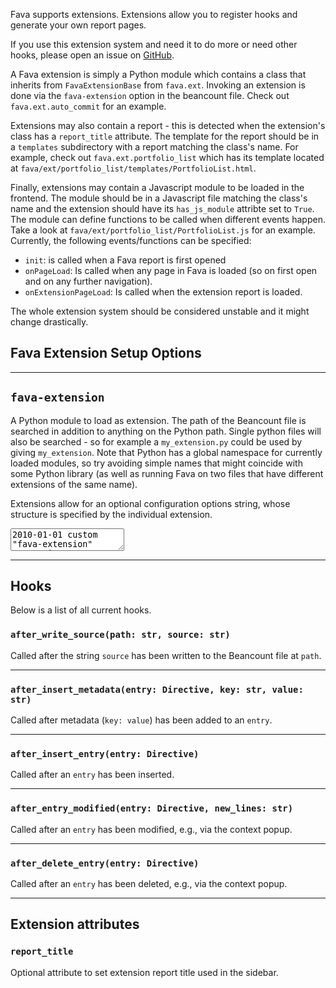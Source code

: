Fava supports extensions. Extensions allow you to register hooks and generate
your own report pages.

If you use this extension system and need it to do more or need other hooks,
please open an issue on [GitHub](https://github.com/beancount/fava/issues).

A Fava extension is simply a Python module which contains a class that inherits
from `FavaExtensionBase` from `fava.ext`. Invoking an extension is done via the
`fava-extension` option in the beancount file. Check out `fava.ext.auto_commit`
for an example.

Extensions may also contain a report - this is detected when the extension's
class has a `report_title` attribute. The template for the report should be in a
`templates` subdirectory with a report matching the class's name. For example,
check out `fava.ext.portfolio_list` which has its template located at
`fava/ext/portfolio_list/templates/PortfolioList.html`.

Finally, extensions may contain a Javascript module to be loaded in the
frontend. The module should be in a Javascript file matching the class's name
and the extension should have its `has_js_module` attribte set to `True`. The
module can define functions to be called when different events happen. Take a
look at `fava/ext/portfolio_list/PortfolioList.js` for an example. Currently,
the following events/functions can be specified:

-   `init`: is called when a Fava report is first opened
-   `onPageLoad`: Is called when any page in Fava is loaded (so on first open
    and on any further navigation).
-   `onExtensionPageLoad`: Is called when the extension report is loaded.

The whole extension system should be considered unstable and it might change
drastically.

## Fava Extension Setup Options

---

## `fava-extension`

A Python module to load as extension. The path of the Beancount file is searched
in addition to anything on the Python path. Single python files will also be
searched - so for example a `my_extension.py` could be used by giving
`my_extension`. Note that Python has a global namespace for currently loaded
modules, so try avoiding simple names that might coincide with some Python
library (as well as running Fava on two files that have different extensions of
the same name).

Extensions allow for an optional configuration options string, whose structure
is specified by the individual extension.

<pre><textarea is="beancount-textarea">
2010-01-01 custom "fava-extension" "extension-name"
2010-01-01 custom "fava-extension" "extension-with-options" "{'option': 'config_value'}"</textarea></pre>

---

## Hooks

Below is a list of all current hooks.

### `after_write_source(path: str, source: str)`

Called after the string `source` has been written to the Beancount file at
`path`.

---

### `after_insert_metadata(entry: Directive, key: str, value: str)`

Called after metadata (`key: value`) has been added to an `entry`.

---

### `after_insert_entry(entry: Directive)`

Called after an `entry` has been inserted.

---

### `after_entry_modified(entry: Directive, new_lines: str)`

Called after an `entry` has been modified, e.g., via the context popup.

---

### `after_delete_entry(entry: Directive)`

Called after an `entry` has been deleted, e.g., via the context popup.

---

## Extension attributes

### `report_title`

Optional attribute to set extension report title used in the sidebar.
